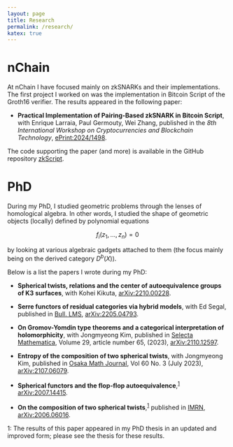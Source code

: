 ```yaml
---
layout: page
title: Research
permalink: /research/
katex: true
---
```


# nChain

At nChain I have focused mainly on zkSNARKs and their implementations.
The first project I worked on was the implementation in Bitcoin Script of the Groth16 verifier.
The results appeared in the following paper:

- **Practical Implementation of Pairing-Based zkSNARK in Bitcoin Script**, with Enrique Larraia, Paul Germouty, Wei Zhang, published in the *8th International Workshop on Cryptocurrencies and Blockchain Technology*, [ePrint:2024/1498](https://eprint.iacr.org/2024/1498).

The code supporting the paper (and more) is available in the GitHub repository [zkScript](https://github.com/nchain-innovation/zkscript_package).

# PhD

During my PhD, I studied geometric problems through the lenses of homological algebra.
In other words, I studied the shape of geometric objects (locally) defined by polynomial equations

$$f_i(z_1, \dots, z_n) = 0$$

by looking at various algebraic gadgets attached to them (the focus mainly being on the derived category $D^b(X)$).

Below is a list the papers I wrote during my PhD:

- **Spherical twists, relations and the center of autoequivalence groups of K3 surfaces**, with Kohei Kikuta, [arXiv:2210.00228](https://arxiv.org/abs/2210.00228).

- **Serre functors of residual categories via hybrid models**, with Ed Segal, published in [Bull. LMS](https://londmathsoc.onlinelibrary.wiley.com/doi/full/10.1112/blms.12878), [arXiv:2205.04793](https://arxiv.org/abs/2205.04793).

- **On Gromov-Yomdin type theorems and a categorical interpretation of holomorphicity**, with Jongmyeong Kim, published in [Selecta Mathematica](https://link.springer.com/article/10.1007/s00029-023-00870-x), Volume 29, article number 65, (2023), [arXiv:2110.12597](https://arxiv.org/abs/2110.12597).

- **Entropy of the composition of two spherical twists**, with Jongmyeong Kim, published in [Osaka Math Journal](https://projecteuclid.org/journals/osaka-journal-of-mathematics/volume-60/issue-3/Entropy-of-the-composition-of-two-spherical-twists/5651ojm.full), Vol 60 No. 3 (July 2023), [arXiv:2107.06079](https://arxiv.org/abs/2107.06079).

- **Spherical functors and the flop-flop autoequivalence**,<sup>[1](#footnote)</sup> [arXiv:2007.14415](https://arxiv.org/abs/2007.14415).

- **On the composition of two spherical twists**,<sup>[1](#footnote)</sup> published in [IMRN](https://academic.oup.com/imrn/article-abstract/2023/20/17270/6748177), [arXiv:2006.06016](https://arxiv.org/abs/2006.06016).

<a name="footnote">1</a>: The results of this paper appeared in my PhD thesis in an updated and improved form; please see the thesis for these results.
